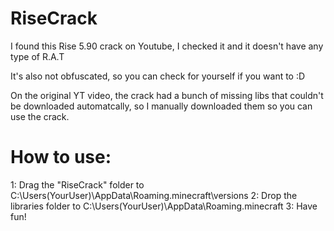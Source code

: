# RiseCrack
I found this Rise 5.90 crack on Youtube, I checked it and it doesn't have any type of R.A.T

It's also not obfuscated, so you can check for yourself if you want to :D

On the original YT video, the crack had a bunch of missing libs that couldn't be downloaded automatcally, so I manually downloaded them so you can use the crack.


# How to use:
1: Drag the "RiseCrack" folder to C:\Users\(YourUser)\AppData\Roaming\.minecraft\versions
2: Drop the libraries folder to C:\Users\(YourUser)\AppData\Roaming\.minecraft
3: Have fun!
